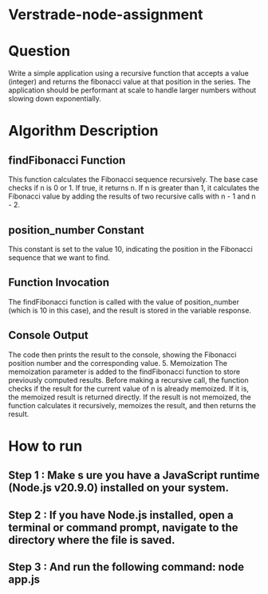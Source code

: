 # Verstrade-node-assignment

# Question
Write a simple application using a recursive function that accepts a value (integer) and returns the fibonacci value at that position in the series.
The application should be performant at scale to handle larger numbers without slowing down exponentially.

# Algorithm Description

## findFibonacci Function
 This function calculates the Fibonacci sequence recursively.
 The base case checks if n is 0 or 1. If true, it returns n.
 If n is greater than 1, it calculates the Fibonacci value by adding the results of two recursive calls with n - 1 and n - 2.
## position_number Constant
 This constant is set to the value 10, indicating the position in the Fibonacci sequence that we want to find.
## Function Invocation
 The findFibonacci function is called with the value of position_number (which is 10 in this case), and the result is stored in the variable response.
## Console Output
The code then prints the result to the console, showing the Fibonacci position number and the corresponding value.
5. Memoization
The memoization parameter is added to the findFibonacci function to store previously computed results.
Before making a recursive call, the function checks if the result for the current value of n is already memoized. If it is, the memoized result is returned directly.
If the result is not memoized, the function calculates it recursively, memoizes the result, and then returns the result.

# How to run
## Step 1 : Make s ure you have a JavaScript runtime (Node.js v20.9.0) installed on your system. 
## Step 2 : If you have Node.js installed, open a terminal or command prompt, navigate to the directory where the file is saved.
## Step 3 : And run the following command: node app.js
